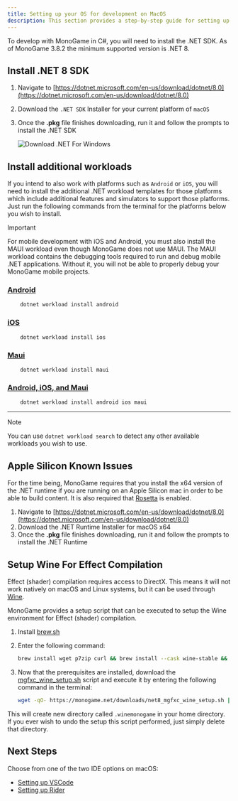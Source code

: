 ```yaml
---
title: Setting up your OS for development on MacOS
description: This section provides a step-by-step guide for setting up your development environment on Mac.
---
```


To develop with MonoGame in C#, you will need to install the .NET SDK. As of MonoGame 3.8.2 the minimum supported version is .NET 8.

## Install .NET 8 SDK

1. Navigate to [https://dotnet.microsoft.com/en-us/download/dotnet/8.0](https://dotnet.microsoft.com/en-us/download/dotnet/8.0)
2. Download the `.NET SDK` Installer for your current platform of `macOS`
3. Once the **.pkg** file finishes downloading, run it and follow the prompts to install the .NET SDK

    ![Download .NET For Windows](./images/1_setting_up_your_development_environment/dotnet_8_download_page.png)

## Install additional workloads

If you intend to also work with platforms such as `Android` or `iOS`, you will need to install the additional .NET workload templates for those platforms which include additional features and simulators to support those platforms.  Just run the following commands from the terminal for the platforms below you wish to install.

> [!IMPORTANT]
> For mobile development with iOS and Android, you must also install the MAUI workload even though MonoGame does not use MAUI. The MAUI workload contains the debugging tools required to run and debug mobile .NET applications. Without it, you will not be able to properly debug your MonoGame mobile projects.

### [Android](#tab/android)

```cli
    dotnet workload install android
```

### [iOS](#tab/iOS)

```cli
    dotnet workload install ios
```

### [Maui](#tab/maui)
```cli
    dotnet workload install maui
```

### [Android, iOS, and Maui](#tab/all)

```cli
    dotnet workload install android ios maui
```

---

> [!NOTE]
> You can use `dotnet workload search` to detect any other available workloads you wish to use.

## Apple Silicon Known Issues

 For the time being, MonoGame requires that you install the x64 version of the .NET runtime if you are running on an Apple Silicon mac in order to be able to build content. It is also required that [Rosetta](https://support.apple.com/en-us/HT211861) is enabled. 

 1. Navigate to [https://dotnet.microsoft.com/en-us/download/dotnet/8.0](https://dotnet.microsoft.com/en-us/download/dotnet/8.0)
 1. Download the .NET Runtime Installer for macOS x64
 1. Once the **.pkg** file finishes downloading, run it and follow the prompts to install the .NET Runtime

## Setup Wine For Effect Compilation

Effect (shader) compilation requires access to DirectX.  This means it will not work natively on macOS and Linux systems, but it can be used through [Wine](https://www.winehq.org/).

MonoGame provides a setup script that can be executed to setup the Wine environment for Effect (shader) compilation.

1. Install [brew.sh](https://brew.sh)
1. Enter the following command:

    ```sh
    brew install wget p7zip curl && brew install --cask wine-stable && xattr -dr com.apple.quarantine "/Applications/Wine Stable.app"
    ```

1. Now that the prerequisites are installed, download the [mgfxc_wine_setup.sh](https://monogame.net/downloads/net9_mgfxc_wine_setup.sh) script and execute it by entering the following command in the terminal:

    ```sh
    wget -qO- https://monogame.net/downloads/net8_mgfxc_wine_setup.sh | bash
    ```

This will create new directory called `.winemonogame` in your home directory.  If you ever wish to undo the setup this script performed, just simply delete that directory.

## Next Steps

Choose from one of the two IDE options on macOS:

- [Setting up VSCode](./2_choosing_your_ide_vscode.md)
- [Setting up Rider](./2_choosing_your_ide_rider.md)
